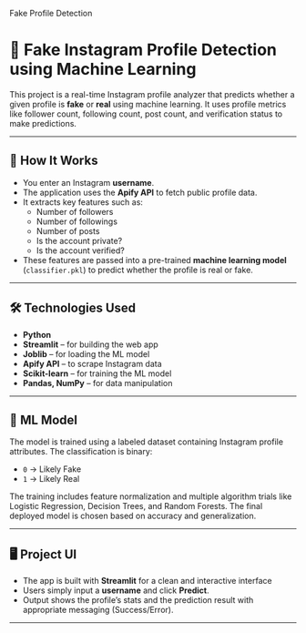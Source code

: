 Fake Profile Detection 
# 🚨 Fake Instagram Profile Detection using Machine Learning

This project is a real-time Instagram profile analyzer that predicts whether a given profile is **fake** or **real** using machine learning. It uses profile metrics like follower count, following count, post count, and verification status to make predictions.

---

## 📌 How It Works

- You enter an Instagram **username**.
- The application uses the **Apify API** to fetch public profile data.
- It extracts key features such as:
  - Number of followers
  - Number of followings
  - Number of posts
  - Is the account private?
  - Is the account verified?
- These features are passed into a pre-trained **machine learning model** (`classifier.pkl`) to predict whether the profile is real or fake.

---

## 🛠 Technologies Used

- **Python**
- **Streamlit** – for building the web app
- **Joblib** – for loading the ML model
- **Apify API** – to scrape Instagram data
- **Scikit-learn** – for training the ML model
- **Pandas, NumPy** – for data manipulation

---

## 🧠 ML Model

The model is trained using a labeled dataset containing Instagram profile attributes. The classification is binary:
- `0` → Likely Fake
- `1` → Likely Real

The training includes feature normalization and multiple algorithm trials like Logistic Regression, Decision Trees, and Random Forests. The final deployed model is chosen based on accuracy and generalization.

---

## 🖥️ Project UI

- The app is built with **Streamlit** for a clean and interactive interface
- Users simply input a **username** and click **Predict**.
- Output shows the profile’s stats and the prediction result with appropriate messaging (Success/Error).

---
